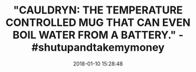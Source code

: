 ---
title: >-
  "CAULDRYN: THE TEMPERATURE CONTROLLED MUG THAT CAN EVEN BOIL WATER FROM A
  BATTERY." - #shutupandtakemymoney
name: Cauldryn Fyre Mobile Temperature Control Boiling Battery Mug
date: '2018-01-10 15:28:48'
buy_now: >-
  https://www.amazon.com/Cauldryn-Temperature-Control-Boiling-Battery/dp/B074MCSNGC?SubscriptionId=AKIAIA5RBQIWQVTCUEUQ&tag=coldcutdeals-20&linkCode=xm2&camp=2025&creative=165953&creativeASIN=B074MCSNGC
description_markdown: |+
  Cauldryn Fyre Mobile Temperature Control Boiling Battery Mug

    - Select your Favorite Temperature for your Coffee or Tea

    - Boil Water from Battery Power

    - All Day Power

    - Charge your Devices

    - Brew your Favorite Hot Beverage

tweet_id_str: '951113603951857665'
price: $129.99
you_save: ''
asin: B074MCSNGC
image: 'https://images-na.ssl-images-amazon.com/images/I/31bvKYxnkDL.jpg'

---